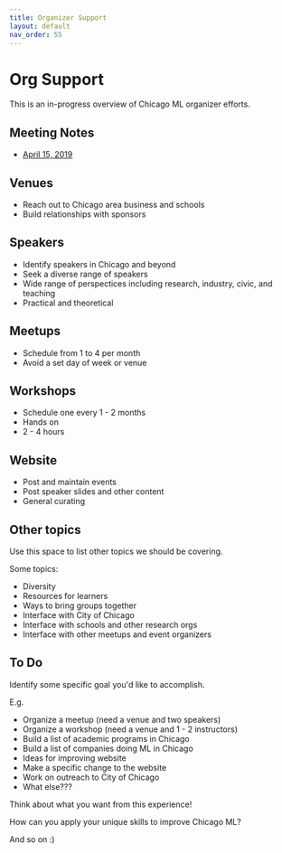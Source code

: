 ```yaml
---
title: Organizer Support
layout: default
nav_order: 55
---
```


# Org Support

This is an in-progress overview of Chicago ML organizer efforts.

## Meeting Notes

- [April 15, 2019](/org/NOTES-2019-04-15/)

## Venues

- Reach out to Chicago area business and schools
- Build relationships with sponsors

## Speakers

- Identify speakers in Chicago and beyond
- Seek a diverse range of speakers
- Wide range of perspectices including research, industry, civic, and
  teaching
- Practical and theoretical

## Meetups

- Schedule from 1 to 4 per month
- Avoid a set day of week or venue

## Workshops

- Schedule one every 1 - 2 months
- Hands on
- 2 - 4 hours

## Website

- Post and maintain events
- Post speaker slides and other content
- General curating

## Other topics

Use this space to list other topics we should be covering.

Some topics:

- Diversity
- Resources for learners
- Ways to bring groups together
- Interface with City of Chicago
- Interface with schools and other research orgs
- Interface with other meetups and event organizers

## To Do

Identify some specific goal you'd like to accomplish.

E.g.

- Organize a meetup (need a venue and two speakers)
- Organize a workshop (need a venue and 1 - 2 instructors)
- Build a list of academic programs in Chicago
- Build a list of companies doing ML in Chicago
- Ideas for improving website
- Make a specific change to the website
- Work on outreach to City of Chicago
- What else???

Think about what you want from this experience!

How can you apply your unique skills to improve Chicago ML?

And so on :)
